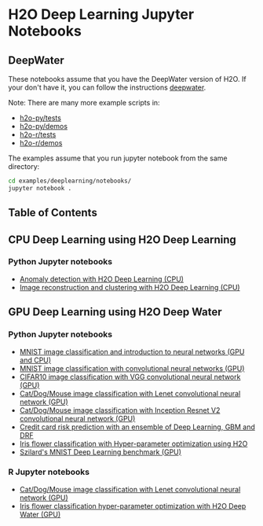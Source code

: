 # H2O Deep Learning Jupyter Notebooks

## DeepWater

These notebooks assume that you have the DeepWater version of H2O.
If your don't have it, you can follow the instructions [deepwater](https://github.com/h2oai/deepwater).

Note: There are many more example scripts in:
 - [h2o-py/tests](https://github.com/h2oai/h2o-3/tree/master/h2o-py/tests)
 - [h2o-py/demos](https://github.com/h2oai/h2o-3/tree/master/h2o-py/demos)
 - [h2o-r/tests](https://github.com/h2oai/h2o-3/tree/master/h2o-r/tests)
 - [h2o-r/demos](https://github.com/h2oai/h2o-3/tree/master/h2o-r/demos)

The examples assume that you run jupyter notebook from the same directory:

```bash
cd examples/deeplearning/notebooks/
jupyter notebook .
```

## Table of Contents

## CPU Deep Learning using H2O Deep Learning

### Python Jupyter notebooks
- [Anomaly detection with H2O Deep Learning (CPU)](./deeplearning_anomaly_detection.ipynb)
- [Image reconstruction and clustering with H2O Deep Learning (CPU)](./deeplearning_image_reconstruction_and_clustering.ipynb)

## GPU Deep Learning using H2O Deep Water 

### Python Jupyter notebooks
- [MNIST image classification and introduction to neural networks (GPU and CPU)](./deeplearning_mnist_introduction.ipynb)
- [MNIST image classification with convolutional neural networks (GPU)](./deeplearning_mnist_convnet.ipynb)
- [CIFAR10 image classification with VGG convolutional neural network (GPU)](./deeplearning_cifar10_vgg.ipynb)
- [Cat/Dog/Mouse image classification with Lenet convolutional neural network (GPU)](./deeplearning_cat_dog_mouse_lenet.ipynb)
- [Cat/Dog/Mouse image classification with Inception Resnet V2 convolutional neural network (GPU)](./deeplearning_cat_dog_mouse_inception_resnetv2.ipynb)
- [Credit card risk prediction with an ensemble of Deep Learning, GBM and DRF](./deeplearning_credit_card_default_risk_prediction.ipynb)
- [Iris flower classification with Hyper-parameter optimization using H2O](./deeplearning_grid_iris.ipynb)
- [Szilard's MNIST Deep Learning benchmark (GPU)](./deeplearning_benchmark_mnist.ipynb)

### R Jupyter notebooks
- [Cat/Dog/Mouse image classification with Lenet convolutional neural network (GPU)](./deeplearning_cat_dog_mouse_lenet_R.ipynb)
- [Iris flower classification hyper-parameter optimization with H2O Deep Water (GPU)](./deeplearning_grid_iris_R.ipynb)
